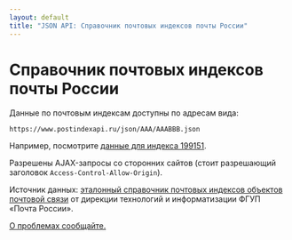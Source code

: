 ```yaml
---
layout: default
title: "JSON API: Справочник почтовых индексов почты России"
---
```


# Справочник почтовых индексов почты России

Данные по почтовым индексам доступны по адресам вида:

```
https://www.postindexapi.ru/json/AAA/AAABBB.json
```

Например, посмотрите [данные для индекса 199151](https://www.postindexapi.ru/json/199/199151.json). <span id="example-json"></span>

<script>
window.fetch('https://www.postindexapi.ru/json/199/199151.json')
  .then(function(response) {
    return response.json();
  }).then(function(json) {
    var pre = document.createElement("pre");
    pre.innerHTML = JSON.stringify(json, null, 2);
    document.getElementById('example-json').appendChild(pre);
  });
</script>

Разрешены AJAX-запросы со сторонних сайтов (стоит разрешающий заголовок `Access-Control-Allow-Origin`).

Источник данных: [эталонный справочник почтовых индексов объектов почтовой связи](http://vinfo.russianpost.ru/database/ops.html) от дирекции технологий и информатизации ФГУП «Почта России».

[О проблемах сообщайте.](https://github.com/sanmai/pindx/issues/new)

